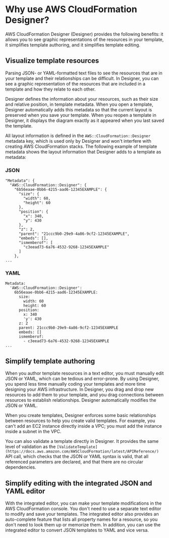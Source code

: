 # Why use AWS CloudFormation Designer?<a name="working-with-templates-cfn-designer-why"></a>

AWS CloudFormation Designer \(Designer\) provides the following benefits: it allows you to see graphic representations of the resources in your template, it simplifies template authoring, and it simplifies template editing\.

## Visualize template resources<a name="w11226ab1c23c17c11b5"></a>

Parsing JSON\- or YAML\-formatted text files to see the resources that are in your template and their relationships can be difficult\. In Designer, you can see a graphic representation of the resources that are included in a template and how they relate to each other\.

Designer defines the information about your resources, such as their size and relative position, in template metadata\. When you open a template, Designer automatically adds this metadata so that the current layout is preserved when you save your template\. When you reopen a template in Designer, it displays the diagram exactly as it appeared when you last saved the template\.

All layout information is defined in the `AWS::CloudFormation::Designer` metadata key, which is used only by Designer and won't interfere with creating AWS CloudFormation stacks\. The following example of template metadata shows the layout information that Designer adds to a template as metadata:

### JSON<a name="working-with-templates-cfn-designer-example-template-metadata.json"></a>

```
"Metadata": {
  "AWS::CloudFormation::Designer": {
    "6b56eaae-0bb6-4215-aad6-12345EXAMPLE": {
      "size": {
        "width": 60,
        "height": 60
      },
      "position": {
        "x": 340,
        "y": 430
      },
      "z": 2,
      "parent": "21ccc9b0-29e9-4a86-9cf2-12345EXAMPLE",
      "embeds": [],
      "ismemberof": [
        "c3eead73-6a76-4532-9268-12345EXAMPLE"
      ]
    },
...
```

### YAML<a name="working-with-templates-cfn-designer-example-template-metadata.yaml"></a>

```
Metadata:
  'AWS::CloudFormation::Designer':
    6b56eaae-0bb6-4215-aad6-12345EXAMPLE:
      size:
        width: 60
        height: 60
      position:
        x: 340
        'y': 430
      z: 2
      parent: 21ccc9b0-29e9-4a86-9cf2-12345EXAMPLE
      embeds: []
      ismemberof:
        - c3eead73-6a76-4532-9268-12345EXAMPLE
...
```

## Simplify template authoring<a name="w11226ab1c23c17c11b7"></a>

When you author template resources in a text editor, you must manually edit JSON or YAML, which can be tedious and error\-prone\. By using Designer, you spend less time manually coding your templates and more time designing your AWS infrastructure\. In Designer, you drag and drop new resources to add them to your template, and you drag connections between resources to establish relationships\. Designer automatically modifies the JSON or YAML\.

When you create templates, Designer enforces some basic relationships between resources to help you create valid templates\. For example, you can't add an EC2 instance directly inside a VPC; you must add the instance inside a subnet in the VPC\.

You can also validate a template directly in Designer\. It provides the same level of validation as the `[ValidateTemplate](https://docs.aws.amazon.com/AWSCloudFormation/latest/APIReference/)` API call, which checks that the JSON or YAML syntax is valid, that all referenced parameters are declared, and that there are no circular dependencies\.

## Simplify editing with the integrated JSON and YAML editor<a name="w11226ab1c23c17c11b9"></a>

With the integrated editor, you can make your template modifications in the AWS CloudFormation console\. You don't need to use a separate text editor to modify and save your templates\. The integrated editor also provides an auto\-complete feature that lists all property names for a resource, so you don't need to look them up or memorize them\. In addition, you can use the integrated editor to convert JSON templates to YAML and vice versa\.